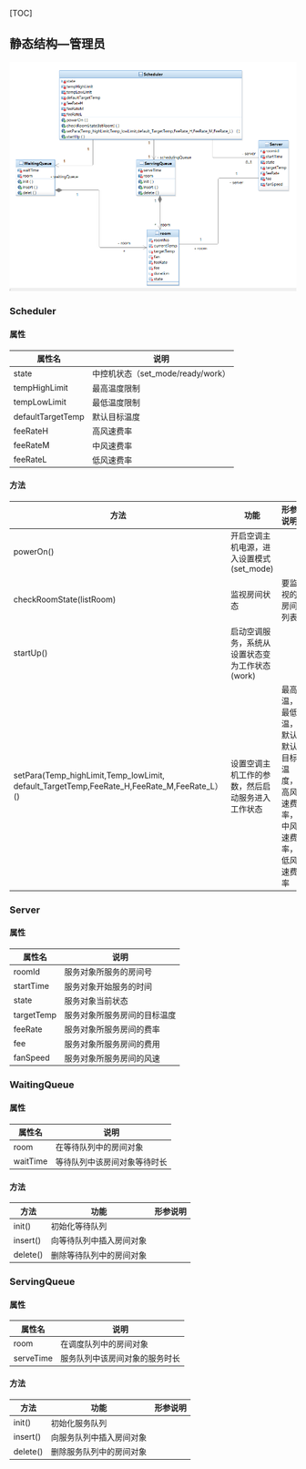 [TOC]

## 静态结构—管理员

![guanli](guanli.png)

### Scheduler

#### 属性

| 属性名            | 说明                              |
| ----------------- | --------------------------------- |
| state             | 中控机状态（set_mode/ready/work） |
| tempHighLimit     | 最高温度限制                      |
| tempLowLimit      | 最低温度限制                      |
| defaultTargetTemp | 默认目标温度                      |
| feeRateH          | 高风速费率                        |
| feeRateM          | 中风速费率                        |
| feeRateL          | 低风速费率                        |

#### 方法

| 方法                                                         | 功能                                             | 形参说明                                                     |
| ------------------------------------------------------------ | ------------------------------------------------ | ------------------------------------------------------------ |
| powerOn()                                                    | 开启空调主机电源，进入设置模式(set_mode)         |                                                              |
| checkRoomState(listRoom)                                     | 监视房间状态                                     | 要监视的房间列表                                             |
| startUp()                                                    | 启动空调服务，系统从设置状态变为工作状态(work)   |                                                              |
| setPara(Temp_highLimit,Temp_lowLimit,<br />default_TargetTemp,FeeRate_H,FeeRate_M,FeeRate_L）() | 设置空调主机工作的参数，然后启动服务进入工作状态 | 最高温，最低温，默认默认目标温度，高风速费率，中风速费率，低风速费率 |

### Server

#### 属性

| 属性名     | 说明                         |
| ---------- | ---------------------------- |
| roomId     | 服务对象所服务的房间号       |
| startTime  | 服务对象开始服务的时间       |
| state      | 服务对象当前状态             |
| targetTemp | 服务对象所服务房间的目标温度 |
| feeRate    | 服务对象所服务房间的费率     |
| fee        | 服务对象所服务房间的费用     |
| fanSpeed   | 服务对象所服务房间的风速     |

### WaitingQueue

#### 属性

| 属性名   | 说明                         |
| -------- | ---------------------------- |
| room     | 在等待队列中的房间对象       |
| waitTime | 等待队列中该房间对象等待时长 |

#### 方法

| 方法     | 功能                     | 形参说明 |
| -------- | ------------------------ | -------- |
| init()   | 初始化等待队列           |          |
| insert() | 向等待队列中插入房间对象 |          |
| delete() | 删除等待队列中的房间对象 |          |

### ServingQueue

#### 属性

| 属性名    | 说明                           |
| --------- | ------------------------------ |
| room      | 在调度队列中的房间对象         |
| serveTime | 服务队列中该房间对象的服务时长 |

#### 方法

| 方法     | 功能                     | 形参说明 |
| -------- | ------------------------ | -------- |
| init()   | 初始化服务队列           |          |
| insert() | 向服务队列中插入房间对象 |          |
| delete() | 删除服务队列中的房间对象 |          |